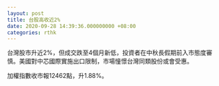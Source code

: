 ```yaml
---
layout: post
title: 台股高收近2%
date: 2020-09-28 14:39:36.000000000 +08:00
categories: rthk
---
```


台灣股市升近2%，但成交跌至4個月新低，投資者在中秋長假期前入市態度審慎。美國對中芯國際實施出口限制，市場憧憬台灣同類股份或會受惠。

加權指數收市報12462點，升1.88%。
